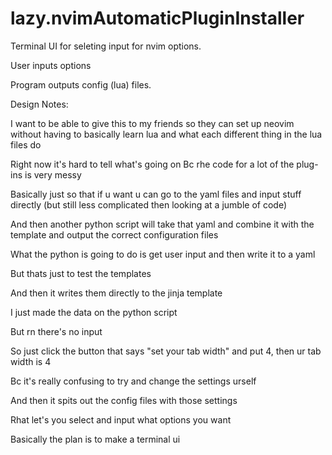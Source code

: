 # lazy.nvimAutomaticPluginInstaller

Terminal UI for seleting input for nvim options. 

User inputs options

Program outputs config (lua) files.


Design Notes:

I want to be able to give this to my friends so they can set up neovim without having to basically learn lua and what each different thing in the lua files do

Right now it's hard to tell what's going on
Bc rhe code for a lot of the plug-ins is very messy

Basically just so that if u want u can go to the yaml files and input stuff directly (but still less complicated then looking at a jumble of code)

And then another python script will take that yaml and combine it with the template and output the correct configuration files

What the python is going to do is get user input and then write it to a yaml

But thats just to test the templates

And then it writes them directly to the jinja template

I just made the data on the python script

But rn there's no input

So just click the button that says "set your tab width" and put 4, then ur tab width is 4

Bc it's really confusing to try and change the settings urself

And then it spits out the config files with those settings

Rhat let's you select and input what options you want

Basically the plan is to make a terminal ui
